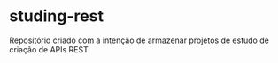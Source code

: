 # studing-rest
Repositório criado com a intenção de armazenar projetos de estudo de criação de APIs REST
